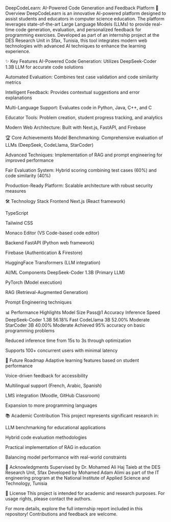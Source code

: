 DeepCodeLearn: AI-Powered Code Generation and Feedback Platform
📌 Overview
DeepCodeLearn is an innovative AI-powered platform designed to assist students and educators in computer science education. The platform leverages state-of-the-art Large Language Models (LLMs) to provide real-time code generation, evaluation, and personalized feedback for programming exercises. Developed as part of an internship project at the DES Research Unit in Sfax, Tunisia, this tool integrates modern web technologies with advanced AI techniques to enhance the learning experience.

✨ Key Features
AI-Powered Code Generation: Utilizes DeepSeek-Coder 1.3B LLM for accurate code solutions

Automated Evaluation: Combines test case validation and code similarity metrics

Intelligent Feedback: Provides contextual suggestions and error explanations

Multi-Language Support: Evaluates code in Python, Java, C++, and C

Educator Tools: Problem creation, student progress tracking, and analytics

Modern Web Architecture: Built with Next.js, FastAPI, and Firebase

🏆 Core Achievements
Model Benchmarking: Comprehensive evaluation of LLMs (DeepSeek, CodeLlama, StarCoder)

Advanced Techniques: Implementation of RAG and prompt engineering for improved performance

Fair Evaluation System: Hybrid scoring combining test cases (60%) and code similarity (40%)

Production-Ready Platform: Scalable architecture with robust security measures

🛠️ Technology Stack
Frontend
Next.js (React framework)

TypeScript

Tailwind CSS

Monaco Editor (VS Code-based code editor)

Backend
FastAPI (Python web framework)

Firebase (Authentication & Firestore)

HuggingFace Transformers (LLM integration)

AI/ML Components
DeepSeek-Coder 1.3B (Primary LLM)

PyTorch (Model execution)

RAG (Retrieval-Augmented Generation)

Prompt Engineering techniques

📊 Performance Highlights
Model	Size	Pass@1 Accuracy	Inference Speed
DeepSeek-Coder	1.3B	56.18%	Fast
CodeLlama	3B	52.00%	Moderate
StarCoder	3B	40.00%	Moderate
Achieved 95% accuracy on basic programming problems

Reduced inference time from 15s to 3s through optimization

Supports 100+ concurrent users with minimal latency

🚀 Future Roadmap
Adaptive learning features based on student performance

Voice-driven feedback for accessibility

Multilingual support (French, Arabic, Spanish)

LMS integration (Moodle, GitHub Classroom)

Expansion to more programming languages

📚 Academic Contribution
This project represents significant research in:

LLM benchmarking for educational applications

Hybrid code evaluation methodologies

Practical implementation of RAG in education

Balancing model performance with real-world constraints

🙏 Acknowledgments
Supervised by Dr. Mohamed Ali Haj Taieb at the DES Research Unit, Sfax
Developed by Mohamed Adam Alimi as part of the IT engineering program at the National Institute of Applied Science and Technology, Tunisia

📄 License
This project is intended for academic and research purposes. For usage rights, please contact the authors.

For more details, explore the full internship report included in this repository! Contributions and feedback are welcome.
